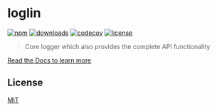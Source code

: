 # loglin

[![npm][npm-img]][npm-url]
[![downloads][downloads-img]][downloads-url]
[![codecov][codecov-img]][codecov-url]
[![license][license-img]][license-url]

> Core logger which also provides the complete API functionality

[Read the Docs to learn more](https://loglin.dev)

## License

[MIT](https://github.com/loglin/loglin/blob/main/LICENSE)

[npm-img]: https://img.shields.io/npm/v/loglin.svg
[npm-url]: https://npmjs.com/package/loglin
[downloads-img]: https://badgen.net/npm/dm/loglin
[downloads-url]: https://npmjs.com/package/loglin
[codecov-img]: https://badgen.net/codecov/c/github/loglin/loglin/main
[codecov-url]: https://codecov.io/gh/loglin/loglin
[license-img]: https://badgen.net/npm/license/loglin
[license-url]: https://npmjs.com/package/loglin
